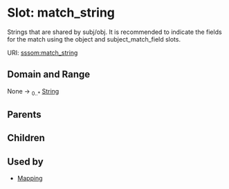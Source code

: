 
# Slot: match_string


Strings that are shared by subj/obj. It is recommended to indicate the fields for the match using the object and subject_match_field slots.

URI: [sssom:match_string](https://w3id.org/sssom/match_string)


## Domain and Range

None &#8594;  <sub>0..\*</sub> [String](types/String.md)

## Parents


## Children


## Used by

 * [Mapping](Mapping.md)
